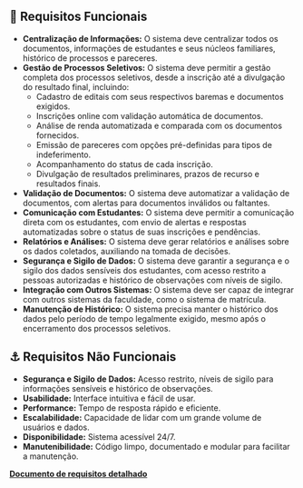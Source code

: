 ## :robot: Requisitos Funcionais

- **Centralização de Informações:** O sistema deve centralizar todos os documentos, informações de estudantes e seus núcleos familiares, histórico de processos e pareceres.
- **Gestão de Processos Seletivos:** O sistema deve permitir a gestão completa dos processos seletivos, desde a inscrição até a divulgação do resultado final, incluindo:
    - Cadastro de editais com seus respectivos baremas e documentos exigidos.
    - Inscrições online com validação automática de documentos.
    - Análise de renda automatizada e comparada com os documentos fornecidos.
    - Emissão de pareceres com opções pré-definidas para tipos de indeferimento.
    - Acompanhamento do status de cada inscrição.
    - Divulgação de resultados preliminares, prazos de recurso e resultados finais.
- **Validação de Documentos:** O sistema deve automatizar a validação de documentos, com alertas para documentos inválidos ou faltantes.
- **Comunicação com Estudantes:** O sistema deve permitir a comunicação direta com os estudantes, com envio de alertas e respostas automatizadas sobre o status de suas inscrições e pendências.
- **Relatórios e Análises:** O sistema deve gerar relatórios e análises sobre os dados coletados, auxiliando na tomada de decisões.
- **Segurança e Sigilo de Dados:** O sistema deve garantir a segurança e o sigilo dos dados sensíveis dos estudantes, com acesso restrito a pessoas autorizadas e histórico de observações com níveis de sigilo.
- **Integração com Outros Sistemas:** O sistema deve ser capaz de integrar com outros sistemas da faculdade, como o sistema de matrícula.
- **Manutenção de Histórico:** O sistema precisa manter o histórico dos dados pelo período de tempo legalmente exigido, mesmo após o encerramento dos processos seletivos.

## :anchor: Requisitos Não Funcionais

- **Segurança e Sigilo de Dados:** Acesso restrito, níveis de sigilo para informações sensíveis e histórico de observações.
- **Usabilidade:** Interface intuitiva e fácil de usar.
- **Performance:** Tempo de resposta rápido e eficiente.
- **Escalabilidade:** Capacidade de lidar com um grande volume de usuários e dados.
- **Disponibilidade:** Sistema acessível 24/7.
- **Manutenibilidade:** Código limpo, documentado e modular para facilitar a manutenção.

**[Documento de requisitos detalhado](https://docs.google.com/document/d/1ukKoL5jGEzbqXMjclB8csSc-l_RDvt6awRdbPc3vFQM/edit?usp=sharing)**
